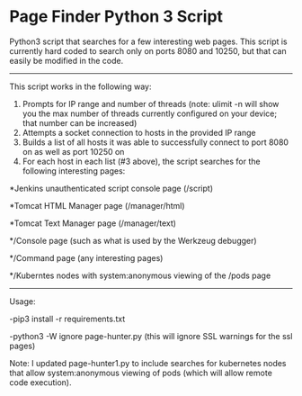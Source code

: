 # Page Finder Python 3 Script

Python3 script that searches for a few interesting web pages. This script is currently hard coded to search only on ports 8080 and 10250, but that can easily be modified in the code.

-------------------------

This script works in the following way:

1. Prompts for IP range and number of threads (note: ulimit -n will show you the max number of threads currently configured on your device; that number can be increased)
2. Attempts a socket connection to hosts in the provided IP range
3. Builds a list of all hosts it was able to successfully connect to port 8080 on as well as port 10250 on
4. For each host in each list (#3 above), the script searches for the following interesting pages:

*Jenkins unauthenticated script console page (/script)

*Tomcat HTML Manager page (/manager/html)

*Tomcat Text Manager page (/manager/text)

*/Console page (such as what is used by the Werkzeug debugger)

*/Command page (any interesting pages)

*/Kuberntes nodes with system:anonymous viewing of the /pods page

--------------------------
Usage:

-pip3 install -r requirements.txt

-python3 -W ignore page-hunter.py (this will ignore SSL warnings for the ssl pages)

Note: I updated page-hunter1.py to include searches for kubernetes nodes that allow system:anonymous viewing of pods (which will allow remote code execution).


